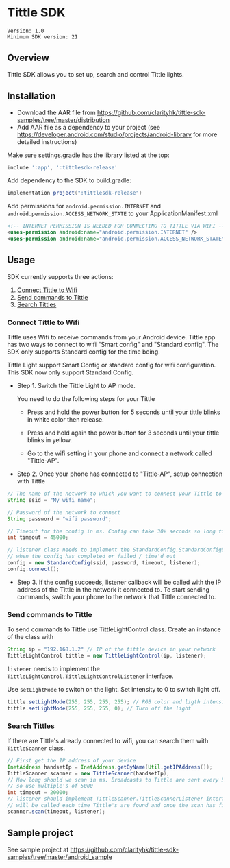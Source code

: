 # Tittle SDK

	Version: 1.0
	Minimum SDK version: 21

		
## Overview

Tittle SDK allows you to set up, search and control Tittle lights.
	
## Installation 

* Download the AAR file from https://github.com/clarityhk/tittle-sdk-samples/tree/master/distribution
* Add AAR file as a dependency to your project (see https://developer.android.com/studio/projects/android-library for more detailed instructions)

Make sure settings.gradle has the library listed at the top:
```gradle
include ':app', ':tittlesdk-release'
```

Add dependency to the SDK to build.gradle:
```gradle
implementation project(":tittlesdk-release")
```

Add permissions for `android.permission.INTERNET` and `android.permission.ACCESS_NETWORK_STATE` to your ApplicationManifest.xml
```xml
<!-- INTERNET PERMISSION IS NEEDED FOR CONNECTING TO TITTLE VIA WIFI -->
<uses-permission android:name="android.permission.INTERNET" />
<uses-permission android:name="android.permission.ACCESS_NETWORK_STATE" />
```


## Usage

SDK currently supports three actions:
	
1. [Connect Tittle to Wifi](#connect-tittle-to-wifi)
2. [Send commands to Tittle](#send-commands-to-tittle)
3. [Search Tittles](#search-tittles)



### Connect Tittle to Wifi
	
Tittle uses Wifi to receive commands from your Android device. Tittle app has two ways to connect to wifi "Smart config" and "Standard config". The SDK only supports Standard config for the time being.

Tittle Light support Smart Config or standard config for wifi configuration. This SDK now only support Standard Config.

- Step 1. Switch the Tittle Light to AP mode.
		
	You need to do the following steps for your Tittle
		
	- Press and hold the power button for 5 seconds until your tittle blinks in white color then release.
	
	- Press and hold again the power button for 3 seconds until your tittle blinks in yellow.
	
	- Go to the wifi setting in your phone and connect a network called "Tittle-AP".

- Step 2. Once your phone has connected to "Tittle-AP", setup connection with Tittle
 
```java
// The name of the network to which you want to connect your Tittle to
String ssid = "My wifi name"; 

// Password of the network to connect
String password = "wifi password"; 

// Timeout for the config in ms. Config can take 30+ seconds so long timeout is necessary.
int timeout = 45000; 

// listener class needs to implement the StandardConfig.StandardConfigListener interface, and will be called
// when the config has completed or failed / time'd out
config = new StandardConfig(ssid, password, timeout, listener);
config.connect();		
```

- Step 3. If the config succeeds, listener callback will be called with the IP address of the Tittle in the network it connected to. To start sending commands, switch your phone to the network that Tittle connected to.

### Send commands to Tittle

To send commands to Tittle use TittleLightControl class. Create an instance of the class with
```java
String ip = "192.168.1.2" // IP of the tittle device in your network
TittleLightControl tittle = new TittleLightControl(ip, listener);
```
`listener` needs to implement the `TittleLightControl.TittleLightControlListener` interface.

Use `setLightMode` to switch on the light. Set intensity to 0 to switch light off.

```java
tittle.setLightMode(255, 255, 255, 255); // RGB color and ligth intensity as integers in 0 - 255 range
tittle.setLightMode(255, 255, 255, 0); // Turn off the light
```
	
### Search Tittles

If there are Tittle's already connected to wifi, you can search them with `TittleScanner` class.

```java
// First get the IP address of your device
InetAddress handsetIp = InetAddress.getByName(Util.getIPAddress());
TittleScanner scanner = new TittleScanner(handsetIp);
// How long should we scan in ms. Broadcasts to Tittle are sent every 5 seconds, 
// so use multiple's of 5000
int timeout = 20000; 
// listener should implement TittleScanner.TittleScannerListener interface. Listener 
// will be called each time Tittle's are found and once the scan has finished.
scanner.scan(timeout, listener);
```

## Sample project

See sample project at https://github.com/clarityhk/tittle-sdk-samples/tree/master/android_sample

